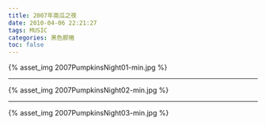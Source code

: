 ```yaml
---
title: 2007年南瓜之夜
date: 2010-04-06 22:21:27
tags: MUSIC
categories: 黑色膠捲
toc: false
---
```

{% asset_img 2007PumpkinsNight01-min.jpg %}
<!-- more -->

---
{% asset_img 2007PumpkinsNight02-min.jpg %}

---
{% asset_img 2007PumpkinsNight03-min.jpg %}

